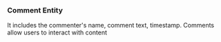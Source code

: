### Comment Entity

It includes the commenter's name, comment text, timestamp. Comments allow users to interact with content
